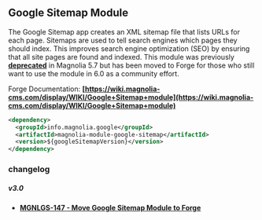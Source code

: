 ## Google Sitemap Module

The Google Sitemap app creates an XML sitemap file that lists URLs for each page. Sitemaps are used to tell search engines which pages they should index. This improves search engine optimization (SEO) by ensuring that all site pages are found and indexed. This module was previously __[deprecated](https://documentation.magnolia-cms.com/display/DOCS57/Google+Sitemap+module)__ in Magnolia 5.7 but has been moved to Forge for those who still want to use the module in 6.0 as a community effort. 

Forge Documentation: __[https://wiki.magnolia-cms.com/display/WIKI/Google+Sitemap+module](https://wiki.magnolia-cms.com/display/WIKI/Google+Sitemap+module)__

``` xml
<dependency> 
  <groupId>info.magnolia.google</groupId>
  <artifactId>magnolia-module-google-sitemap</artifactId>
  <version>${googleSitemapVersion}</version>
</dependency>
```

### changelog

##### v3.0
- __[MGNLGS-147 - Move Google Sitemap Module to Forge](https://jira.magnolia-cms.com/browse/MGNLGS-147)__